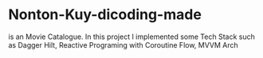 # Nonton-Kuy-dicoding-made
is an Movie Catalogue. In this project I implemented some Tech Stack such as Dagger Hilt, Reactive Programing with Coroutine Flow, MVVM Arch
